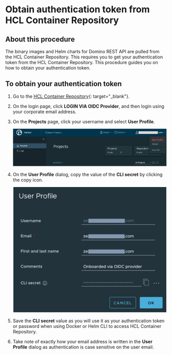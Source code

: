 # Obtain authentication token from HCL Container Repository

## About this procedure

The binary images and Helm charts for Domino REST API are pulled from the HCL Container Repository. This requires you to get your authentication token from the HCL Container Repository. This procedure guides you on how to obtain your authentication token.

## To obtain your authentication token

1. Go to the [HCL Container Repository](https://hclcr.io){: target="_blank"}.
2. On the login page, click **LOGIN VIA OIDC Provider**, and then login using your corporate email address.
3. On the **Projects** page, click your username and select **User Profile**.

    ![user profile](../../assets/images/harborproject.png)

5. On the **User Profile** dialog, copy the value of the **CLI secret** by clicking the copy icon.

    ![user profile dialog](../../assets/images/userprofile.png)

6. Save the **CLI secret** value as you will use it as your authentication token or password when using Docker or Helm CLI to access HCL Container Repository.

7. Take note of exactly how your email address is written in the **User Profile** dialog as authentication is case sensitive on the user email.
